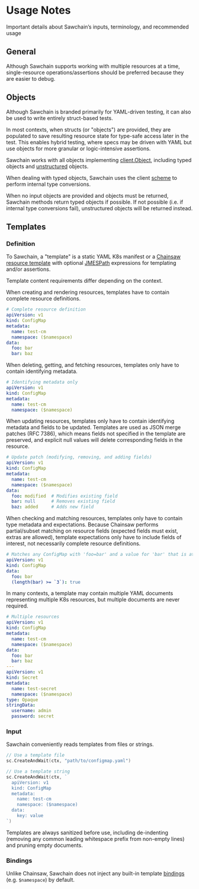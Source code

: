 # Usage Notes

Important details about Sawchain’s inputs, terminology, and recommended usage

## General

Although Sawchain supports working with multiple resources at a time, single-resource operations/assertions
should be preferred because they are easier to debug.

## Objects

Although Sawchain is branded primarily for YAML-driven testing, it can also be used to write entirely struct-based tests.

In most contexts, when structs (or "objects") are provided, they are populated to save resulting resource state for
type-safe access later in the test. This enables hybrid testing, where specs may be driven with YAML but use
objects for more granular or logic-intensive assertions.

Sawchain works with all objects implementing [client.Object](https://pkg.go.dev/sigs.k8s.io/controller-runtime/pkg/client#Object),
including typed objects and [unstructured](https://pkg.go.dev/k8s.io/apimachinery/pkg/apis/meta/v1/unstructured#Unstructured) objects.

When dealing with typed objects, Sawchain uses the client [scheme](https://pkg.go.dev/k8s.io/apimachinery/pkg/runtime#Scheme)
to perform internal type conversions.

When no input objects are provided and objects must be returned, Sawchain methods return typed objects if possible.
If not possible (i.e. if internal type conversions fail), unstructured objects will be returned instead.

## Templates

### Definition

To Sawchain, a "template" is a static YAML K8s manifest or a
[Chainsaw resource template](https://kyverno.github.io/chainsaw/latest/quick-start/resource-templating/)
with optional [JMESPath](https://jmespath.site/) expressions for templating and/or assertions.

Template content requirements differ depending on the context.

When creating and rendering resources, templates have to contain complete resource definitions.

```yaml
# Complete resource definition
apiVersion: v1
kind: ConfigMap
metadata:
  name: test-cm
  namespace: ($namespace)
data:
  foo: bar
  bar: baz
```

When deleting, getting, and fetching resources, templates only have to contain identifying metadata.

```yaml
# Identifying metadata only
apiVersion: v1
kind: ConfigMap
metadata:
  name: test-cm
  namespace: ($namespace)
```

When updating resources, templates only have to contain identifying metadata and fields to be updated.
Templates are used as JSON merge patches (RFC 7386), which means fields not specified in the template
are preserved, and explicit null values will delete corresponding fields in the resource.

```yaml
# Update patch (modifying, removing, and adding fields)
apiVersion: v1
kind: ConfigMap
metadata:
  name: test-cm
  namespace: ($namespace)
data:
  foo: modified  # Modifies existing field
  bar: null      # Removes existing field
  baz: added     # Adds new field
```

When checking and matching resources, templates only have to contain type metadata and expectations.
Because Chainsaw performs partial/subset matching on resource fields (expected fields must exist, extras are allowed),
template expectations only have to include fields of interest, not necessarily complete resource definitions.

```yaml
# Matches any ConfigMap with 'foo=bar' and a value for 'bar' that is at least 3 characters long
apiVersion: v1
kind: ConfigMap
data:
  foo: bar
  (length(bar) >= `3`): true
```

In many contexts, a template may contain multiple YAML documents representing
multiple K8s resources, but multiple documents are never required.

```yaml
# Multiple resources
apiVersion: v1
kind: ConfigMap
metadata:
  name: test-cm
  namespace: ($namespace)
data:
  foo: bar
  bar: baz
---
apiVersion: v1
kind: Secret
metadata:
  name: test-secret
  namespace: ($namespace)
type: Opaque
stringData:
  username: admin
  password: secret
```

### Input

Sawchain conveniently reads templates from files or strings.

```go
// Use a template file
sc.CreateAndWait(ctx, "path/to/configmap.yaml")

// Use a template string
sc.CreateAndWait(ctx, `
  apiVersion: v1
  kind: ConfigMap
  metadata:
    name: test-cm
    namespace: ($namespace)
  data:
    key: value
`)
```

Templates are always sanitized before use, including de-indenting (removing any common leading whitespace
prefix from non-empty lines) and pruning empty documents.

### Bindings

Unlike Chainsaw, Sawchain does not inject any built-in template [bindings](https://kyverno.github.io/chainsaw/latest/quick-start/bindings/) (e.g. `$namespace`) by default.
